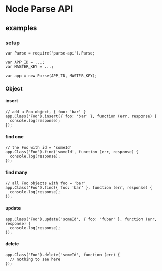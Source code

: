 Node Parse API
==============

examples
--------

### setup

    var Parse = require('parse-api').Parse;

    var APP_ID = ...;
    var MASTER_KEY = ...;

    var app = new Parse(APP_ID, MASTER_KEY);

### Object

#### insert

    // add a Foo object, { foo: 'bar' }
    app.Class('Foo').insert({ foo: 'bar' }, function (err, response) {
      console.log(response);
    });

#### find one

    // the Foo with id = 'someId'
    app.Class('Foo').find('someId', function (err, response) {
      console.log(response);
    });

#### find many

    // all Foo objects with foo = 'bar'
    app.Class('Foo').find({ foo: 'bar' }, function (err, response) {
      console.log(response);
    });

#### update

    app.Class('Foo').update('someId', { foo: 'fubar' }, function (err, response) {
      console.log(response);
    });

#### delete

    app.Class('Foo').delete('someId', function (err) {
      // nothing to see here
    });
